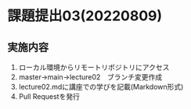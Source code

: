 # 課題提出03(20220809)

## 実施内容
1. ローカル環境からリモートリポジトリにアクセス
2. master→main→lecture02　ブランチ変更作成
3. lecture02.mdに講座での学びを記載(Markdown形式)
4. Pull Requestを発行
